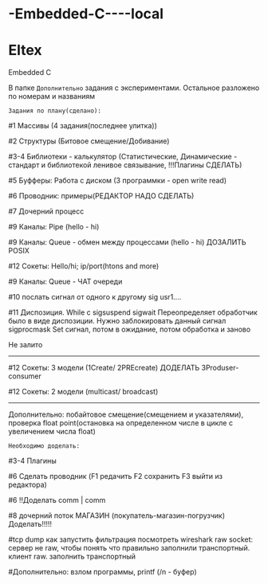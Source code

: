 # -Embedded-C----local
# Eltex
Embedded C

В папке `Дополнительно` задания с экспериментами.
Остальное разложено по номерам и названиям


`Задания по плану(сделано):`

#1 Массивы (4 задания(последнее улитка))

#2 Структуры (Битовое смещение/Добивание)

#3-4 Библиотеки - калькулятор (Статистические, Динамические - стандарт и библиотекой ленивое связывание, !!!Плагины СДЕЛАТЬ)

#5 Буфферы: Работа с диском (3 программки - open write read)

#6 Проводник: примеры(РЕДАКТОР НАДО СДЕЛАТЬ)

#7 Дочерний процесс

#9 Каналы: Pipe (hello - hi)

#9 Каналы: Queue - обмен между процессами (hello - hi)
ДОЗАЛИТЬ POSIX

#12 Сокеты: Hello/hi; ip/port(htons and more)

#9 Каналы: Queue - ЧАТ очереди

#10 послать сигнал от одного к другому sig usr1....

#11 Диспозиция. While с sigsuspend sigwait
Переопределяет обработчик было в виде диспозиции.
Нужно заблокировать данный сигнал sigprocmask
Set сигнал, потом в ожидание, потом обработка и заново

Не залито
_________________________________________________________________
#12 Сокеты: 3 модели (1Create/ 2PREcreate) ДОДЕЛАТЬ 3Produser-consumer

#12 Сокеты: 2 модели (multicast/ broadcast)

________________________________________________________________

Дополнительно: побайтовое смещение(смещением и указателями), проверка float point(остановка на определенном числе в цикле с увеличением числа float)



`Необходимо доделать:`

#3-4 Плагины


#6 Сделать проводник (F1 редачить F2 сохранить F3 выйти из редактора)


#6 !!Доделать comm | comm


#8 дочерний поток МАГАЗИН (покупатель-магазин-погрузчик) 
Доделать!!!!!




#tcp dump как запустить фильтрация посмотреть
wireshark
raw socket: сервер не raw, чтобы понять что правильно заполнили транспортный.
клиент raw. заполнить транспортный

#Дополнительно: взлом программы, printf (/n - буфер)

